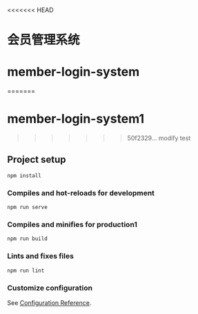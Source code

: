 <<<<<<< HEAD
# 会员管理系统

# member-login-system
=======
# member-login-system1
>>>>>>> 50f2329... modify test

## Project setup
```
npm install
```

### Compiles and hot-reloads for development
```
npm run serve
```

### Compiles and minifies for production1
```
npm run build
```

### Lints and fixes files
```
npm run lint
```

### Customize configuration
See [Configuration Reference](https://cli.vuejs.org/config/).



